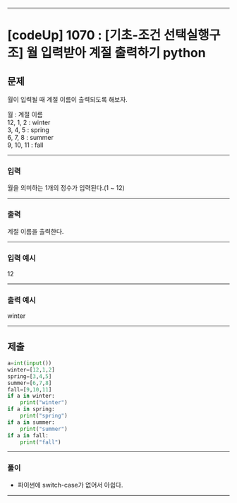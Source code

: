 
---

# [codeUp] 1070 : [기초-조건 선택실행구조] 월 입력받아 계절 출력하기 python


## 문제
 

월이 입력될 때 계절 이름이 출력되도록 해보자.

월 : 계절 이름   
12, 1, 2 : winter   
  3, 4, 5 : spring   
  6, 7, 8 : summer   
  9, 10, 11 : fall   

---
### 입력 

월을 의미하는 1개의 정수가 입력된다.(1 ~ 12)


---
### 출력   

계절 이름을 출력한다.

---
### 입력 예시

12

---
### 출력 예시

winter

---
제출
---
```python
a=int(input())
winter=[12,1,2]
spring=[3,4,5]
summer=[6,7,8]
fall=[9,10,11]
if a in winter:
    print("winter")
if a in spring:
    print("spring")
if a in summer:
    print("summer")
if a in fall:
    print("fall")
```

---
### 풀이
* 파이썬에 switch-case가 없어서 아쉽다.
---

